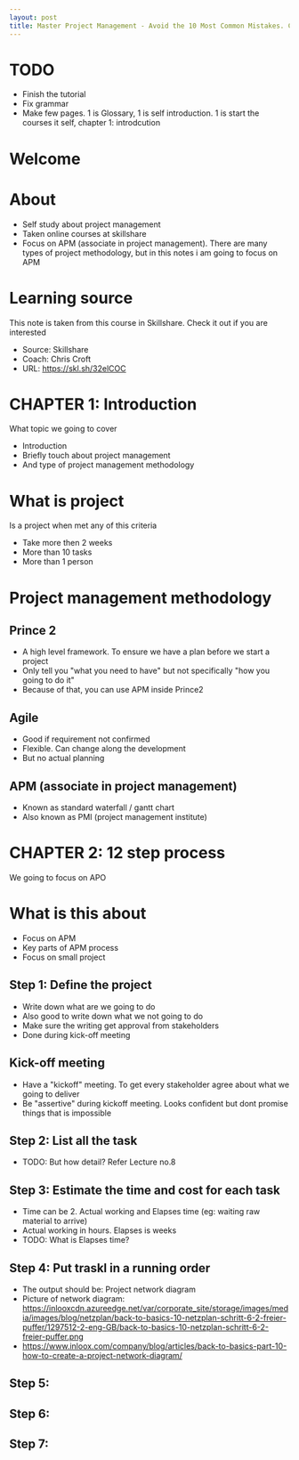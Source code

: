 ```yaml
---
layout: post
title: Master Project Management - Avoid the 10 Most Common Mistakes. Chapter 1
---
```


# TODO

- Finish the tutorial
- Fix grammar
- Make few pages. 1 is Glossary, 1 is self introduction. 1 is start the courses it self, chapter 1: introdcution

# Welcome

# About

- Self study about project management
- Taken online courses at skillshare
- Focus on APM (associate in project management). There are many types of project methodology, but in this notes i am going to focus on APM 

# Learning source

This note is taken from this course in Skillshare. Check it out if you are interested 

- Source: Skillshare
- Coach: Chris Croft
- URL: https://skl.sh/32elCOC

# CHAPTER 1: Introduction

What topic we going to cover

- Introduction
- Briefly touch about project management
- And type of project management methodology

# What is project

Is a project when met any of this criteria 

- Take more then 2 weeks
- More than 10 tasks
- More than 1 person

# Project management methodology

## Prince 2

- A high level framework. To ensure we have a plan before we start a project
- Only tell you "what you need to have" but not specifically "how you going to do it"
- Because of that, you can use APM inside Prince2

## Agile

- Good if requirement not confirmed
- Flexible. Can change along the development
- But no actual planning

## APM (associate in project management)

- Known as standard waterfall / gantt chart
- Also known as PMI (project management institute)

# CHAPTER 2: 12 step process

We going to focus on APO

# What is this about

- Focus on APM
- Key parts of APM process
- Focus on small project

## Step 1: Define the project

- Write down what are we going to do
- Also good to write down what we not going to do
- Make sure the writing get approval from stakeholders
- Done during kick-off meeting

## Kick-off meeting

- Have a "kickoff" meeting. To get every stakeholder agree about what we going to deliver
- Be "assertive" during kickoff meeting. Looks confident but dont promise things that is impossible

## Step 2: List all the task

- TODO: But how detail? Refer Lecture no.8

## Step 3: Estimate the time and cost for each task

- Time can be 2. Actual working and Elapses time (eg: waiting raw material to arrive)
- Actual working in hours. Elapses is weeks
- TODO: What is Elapses time?

## Step 4: Put traskl in a running order

- The output should be: Project network diagram
- Picture of network diagram: https://inlooxcdn.azureedge.net/var/corporate_site/storage/images/media/images/blog/netzplan/back-to-basics-10-netzplan-schritt-6-2-freier-puffer/1297512-2-eng-GB/back-to-basics-10-netzplan-schritt-6-2-freier-puffer.png
- https://www.inloox.com/company/blog/articles/back-to-basics-part-10-how-to-create-a-project-network-diagram/

## Step 5: 

## Step 6: 

## Step 7: 